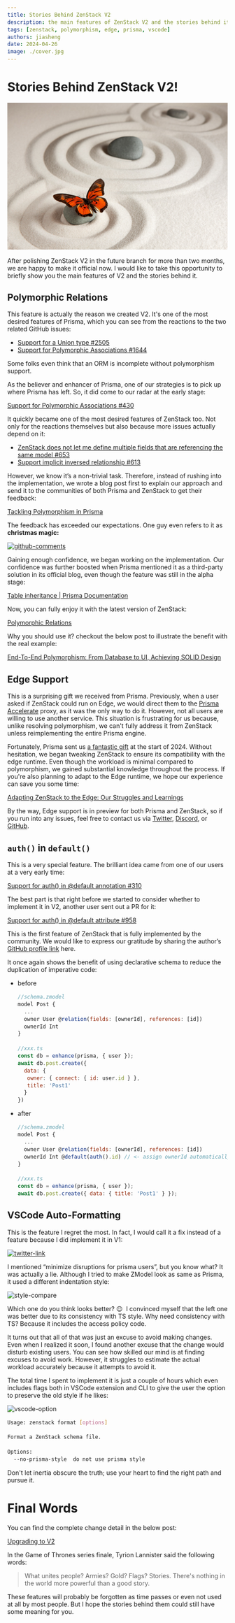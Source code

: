 ```yaml
---
title: Stories Behind ZenStack V2
description: the main features of ZenStack V2 and the stories behind it.
tags: [zenstack, polymorphism, edge, prisma, vscode]
authors: jiasheng
date: 2024-04-26
image: ./cover.jpg
---
```


# Stories Behind ZenStack V2!

![Cover Image](cover.jpg)

After polishing ZenStack V2 in the future branch for more than two months, we are happy to make it official now. I would like to take this opportunity to briefly show you the main features of V2 and the stories behind it.
<!--truncate-->

## Polymorphic Relations

This feature is actually the reason we created V2. It's one of the most desired features of Prisma, which you can see from the reactions to the two related GitHub issues:

- [Support for a Union type #2505](https://github.com/prisma/prisma/issues/2505)
- [Support for Polymorphic Associations #1644](https://github.com/prisma/prisma/issues/1644)

Some folks even think that an ORM is incomplete without polymorphism support.

As the believer and enhancer of Prisma,  one of our strategies is to pick up where Prisma has left.  So, it did come to our radar at the early stage:

[Support for Polymorphic Associations #430](https://github.com/zenstackhq/zenstack/issues/430)

It quickly became one of the most desired features of ZenStack too.  Not only for the reactions themselves but also because more issues actually depend on it: 

- [ZenStack does not let me define multiple fields that are referencing the same model #653](https://github.com/zenstackhq/zenstack/issues/653)
- [Support implicit inversed relationship #613](https://github.com/zenstackhq/zenstack/issues/613)

However, we know it’s a non-trivial task.  Therefore, instead of rushing into the implementation, we wrote a blog post first to explain our approach and send it to the communities of both Prisma and ZenStack to get their feedback:

[Tackling Polymorphism in Prisma](https://zenstack.dev/blog/polymorphism)

The feedback has exceeded our expectations. One guy even refers to it as **christmas magic:**

[![github-comments](https://github.com/zenstackhq/zenstack/assets/16688722/efb6fef1-c5be-4a72-8a84-837e405f2da0)](https://github.com/prisma/prisma/issues/1644#issuecomment-1867913252)

Gaining enough confidence, we began working on the implementation. Our confidence was further boosted when Prisma mentioned it as a third-party solution in its official blog, even though the feature was still in the alpha stage:

[Table inheritance | Prisma Documentation](https://www.prisma.io/docs/orm/prisma-schema/data-model/table-inheritance#third-party-solutions)

Now, you can fully enjoy it with the latest version of ZenStack:

[Polymorphic Relations](https://zenstack.dev/docs/guides/polymorphism)

Why you should use it? checkout the below post to illustrate the benefit with the real example:

[End-To-End Polymorphism: From Database to UI, Achieving SOLID Design](https://zenstack.dev/blog/ocp)

## Edge Support

This is a surprising gift we received from Prisma.  Previously, when a user asked if ZenStack could run on Edge, we would direct them to the [Prisma Accelerate](https://www.prisma.io/data-platform/accelerate) proxy, as it was the only way to do it.  However, not all users are willing to use another service. This situation is frustrating for us because, unlike resolving polymorphism, we can't fully address it from ZenStack unless reimplementing the entire Prisma engine.   

Fortunately, Prisma sent us [a fantastic gift](https://www.prisma.io/blog/prisma-orm-support-for-edge-functions-is-now-in-preview) at the start of 2024. Without hesitation, we began tweaking ZenStack to ensure its compatibility with the edge runtime.  Even though the workload is minimal compared to polymorphism, we gained substantial knowledge throughout the process. If you're also planning to adapt to the Edge runtime, we hope our experience can save you some time:

[Adapting ZenStack to the Edge: Our Struggles and Learnings](https://zenstack.dev/blog/adapt-to-edge)

By the way, Edge support is in preview for both Prisma and ZenStack, so if you run into any issues, feel free to contact us via [Twitter](https://twitter.com/zenstackhq), [Discord](https://discord.gg/Ykhr738dUe), or [GitHub](https://github.com/zenstackhq/zenstack). 

## `auth()` in `default()`

This is a very special feature.  The brilliant idea came from one of our users at a very early time:

[Support for auth() in @default annotation #310](https://github.com/zenstackhq/zenstack/issues/310)

The best part is that right before we started to consider whether to implement it in V2,  another user sent out a PR for it:

[Support for auth() in @default attribute #958](https://github.com/zenstackhq/zenstack/pull/958)

This is the first feature of ZenStack that is fully implemented by the community. We would like to express our gratitude by sharing the author’s [GitHub profile link](https://github.com/Azzerty23) here.

It once again shows the benefit of using declarative schema to reduce the duplication of imperative code:

- before
    
    ```jsx
    //schema.zmodel
    model Post {
      ...
      owner User @relation(fields: [ownerId], references: [id])
      ownerId Int
    }
    
    //xxx.ts
    const db = enhance(prisma, { user });
    await db.post.create({
      data: {
       owner: { connect: { id: user.id } },
       title: 'Post1'
      }
    })
    ```
    
- after
    
    ```jsx
    //schema.zmodel
    model Post {
      ...
      owner User @relation(fields: [ownerId], references: [id])
      ownerId Int @default(auth().id) // <- assign ownerId automatically
    }
    
    //xxx.ts
    const db = enhance(prisma, { user });
    await db.post.create({ data: { title: 'Post1' } });
    ```
    

## VSCode Auto-Formatting

This is the feature I regret the most.   In fact, I would call it a fix instead of a feature because I did implement it in V1:

[![twitter-link](https://github.com/zenstackhq/zenstack/assets/16688722/e7aff6aa-568a-4edf-aec9-44e741f2ca22)](https://twitter.com/jiashenggo/status/1720036341642154260)

I mentioned “minimize disruptions for prisma users”,  but you know what? It was actually a lie.  Although I tried to make ZModel look as same as Prisma, it used a different indentation style:

![style-compare](https://github.com/zenstackhq/zenstack/assets/16688722/560d8544-8197-4996-890f-ca42b2613e5c)

Which one do you think looks better? 😉  I convinced myself that the left one was better due to its consistency with TS style. Why need consistency with TS? Because it includes the access policy code.   

It turns out that all of that was just an excuse to avoid making changes.  Even when I realized it soon, I found another excuse that the change would disturb existing users.  You can see how skilled our mind is at finding excuses to avoid work.  However, it struggles to estimate the actual workload accurately because it attempts to avoid it.  

The total time I spent to implement it is just a couple of hours which even includes flags both in VSCode extension and CLI to give the user the option to preserve the old style if he likes:

![vscode-option](https://github.com/zenstackhq/zenstack/assets/16688722/c83a2aeb-cb7f-4f1a-b966-6943db558527)

```bash
Usage: zenstack format [options]

Format a ZenStack schema file.

Options:
  --no-prisma-style  do not use prisma style
```

Don't let inertia obscure the truth; use your heart to find the right path and pursue it.

# Final Words

You can find the complete change detail in the below post:

[Upgrading to V2](https://zenstack.dev/docs/upgrade-v2)

In the Game of Thrones series finale, Tyrion Lannister said the following words:

> What unites people? Armies? Gold? Flags? Stories. There's nothing in the world more powerful than a good story.

These features will probably be forgotten as time passes or even not used at all by most people. But I hope the stories behind them could still have some meaning for you.